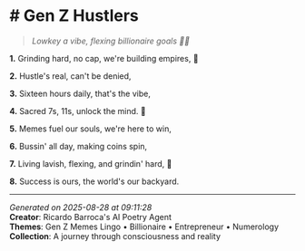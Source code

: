 # # Gen Z Hustlers

> *Lowkey a vibe, flexing billionaire goals 💸🔥*

**1.** Grinding hard, no cap, we're building empires, 💎


**2.** Hustle's real, can't be denied,


**3.** Sixteen hours daily, that's the vibe,


**4.** Sacred 7s, 11s, unlock the mind. 🔢


**5.** Memes fuel our souls, we're here to win,


**6.** Bussin' all day, making coins spin,


**7.** Living lavish, flexing, and grindin' hard, 💅


**8.** Success is ours, the world's our backyard.



---

*Generated on 2025-08-28 at 09:11:28*  
**Creator**: Ricardo Barroca's AI Poetry Agent  
**Themes**: Gen Z Memes Lingo • Billionaire • Entrepreneur • Numerology  
**Collection**: A journey through consciousness and reality